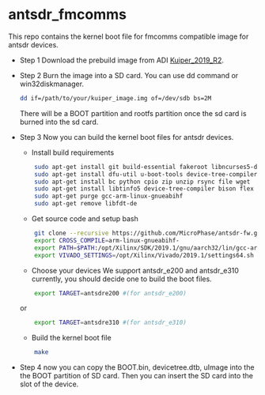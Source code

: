 # antsdr_fmcomms
This repo contains the kernel boot file for fmcomms compatible image for antsdr devices.

- Step 1
  Download the prebuild image from ADI [Kuiper_2019_R2](https://swdownloads.analog.com/cse/kuiper/image_2021-07-28-ADI-Kuiper-full.zip).

- Step 2 
  Burn the image into a SD card. You can use dd command or win32diskmanager.
  ```bash
  dd if=/path/to/your/kuiper_image.img of=/dev/sdb bs=2M
  ```
  There will be a BOOT partition and rootfs partition once the sd card is burned into the sd card.

- Step 3
  Now you can build the kernel boot files for antsdr devices.
    - Install build requirements
    ```bash
        sudo apt-get install git build-essential fakeroot libncurses5-dev libssl-dev ccache 
        sudo apt-get install dfu-util u-boot-tools device-tree-compiler mtools
        sudo apt-get install bc python cpio zip unzip rsync file wget 
        sudo apt-get install libtinfo5 device-tree-compiler bison flex u-boot-tools
        sudo apt-get purge gcc-arm-linux-gnueabihf
        sudo apt-get remove libfdt-de
    ```

    - Get source code and setup bash
    ```bash
        git clone --recursive https://github.com/MicroPhase/antsdr-fw.git
        export CROSS_COMPILE=arm-linux-gnueabihf- 
        export PATH=$PATH:/opt/Xilinx/SDK/2019.1/gnu/aarch32/lin/gcc-arm-linux-gnueabi/bin 
        export VIVADO_SETTINGS=/opt/Xilinx/Vivado/2019.1/settings64.sh
    ``` 

    - Choose your devices
    We support antsdr_e200 and antsdr_e310 currently, you should decide one to build the boot files.
    ```bash
        export TARGET=antsdre200 #(for antsdr_e200)
    ```    
    or
    ```bash
        export TARGET=antsdre310 #(for antsdr_e310)
    ``` 

    - Build the kernel boot file
    ```bash
        make
    ```     

- Step 4 
  now you can copy the BOOT.bin, devicetree.dtb, uImage into the the BOOT partition of SD card.
  Then you can insert the SD card into the slot of the device.



